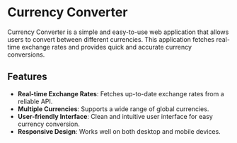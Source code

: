# Currency Converter

Currency Converter is a simple and easy-to-use web application that allows users to convert between different currencies. This application fetches real-time exchange rates and provides quick and accurate currency conversions.

## Features

- **Real-time Exchange Rates**: Fetches up-to-date exchange rates from a reliable API.
- **Multiple Currencies**: Supports a wide range of global currencies.
- **User-friendly Interface**: Clean and intuitive user interface for easy currency conversion.
- **Responsive Design**: Works well on both desktop and mobile devices.
